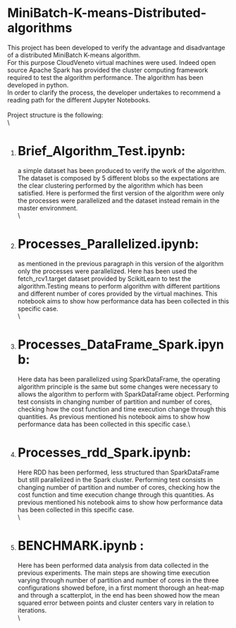 # MiniBatch-K-means-Distributed-algorithms
This project has been developed to verify the advantage and disadvantage of a distributed MiniBatch K-means algorithm.\
For this purpose CloudVeneto virtual machines were used. Indeed open source Apache Spark has provided the cluster computing framework required to test the algorithm performance. The algorithm has been developed in python.\
In order to clarify the process, the developer undertakes to recommend a reading path for the different Jupyter Notebooks.\
\
Project structure is the following:\
\
1. # Brief_Algorithm_Test.ipynb:
   a simple dataset has been produced to verify the work of the algorithm. The dataset is composed by 5 different blobs so the expectations are the clear clustering performed by the algorithm which has been satisfied. Here is performed the first version of the algorithm were only the processes were parallelized and the dataset instead remain in the master environment.\
\
2. # Processes_Parallelized.ipynb:
   as mentioned in the previous paragraph in this version of the algorithm only the processes were parallelized. Here has been used the fetch_rcv1.target dataset provided by ScikitLearn to test the algorithm.Testing means to perform algorithm with different partitions and different number of cores provided by the virtual machines. This notebook aims to show how performance data has been collected in this specific case.\
\
3. # Processes_DataFrame_Spark.ipynb:
   Here data has been parallelized using SparkDataFrame, the operating algorithm principle is the same but some changes were necessary to allows the algorithm to perform with SparkDataFrame object. Performing test consists in changing number of partition and number of cores, checking how the cost function and time execution change through this quantities. As previous mentioned his notebook aims to show how performance data has been collected in this specific case.\
   
4. # Processes_rdd_Spark.ipynb:
   Here RDD has been performed, less structured than SparkDataFrame but still parallelized in the Spark cluster. Performing test consists in changing number of partition and number of cores, checking how the cost function and time execution change through this quantities. As previous mentioned his notebook aims to show how performance data has been collected in this specific case.\
\
5. # BENCHMARK.ipynb :
   Here has been performed data analysis from data collected in the previous experiments. The main steps are showing time execution varying through number of partition and number of cores in the three configurations showed before, in a first moment thorough an heat-map and through a scatterplot, in the end has been showed how the mean squared error between points and cluster centers vary in relation to iterations.\
\


   
